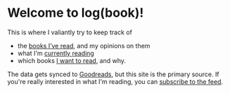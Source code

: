 # Welcome to log(book)!

This is where I valiantly try to keep track of

*   the [books I’ve read](/reviews/), and my opinions on them
*   what I'm [currently reading](/reading/)
*   which books [I want to read](/to-read/), and why.

The data gets synced to [Goodreads](https://www.goodreads.com/rixx), but this site is the primary source. If you're
really interested in what I'm reading, you can [subscribe to the feed](/feed.xml).
